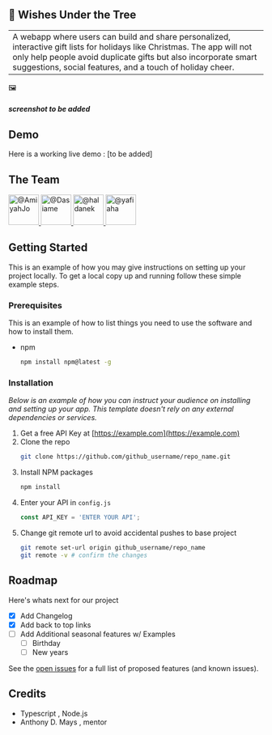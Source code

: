## 🎄 Wishes Under the Tree   

<table>
<tr>
<td>
 A webapp where users can build and share personalized, interactive gift lists for holidays like Christmas. The app will not only help people avoid duplicate gifts but also incorporate smart suggestions, social features, and a touch of holiday cheer.
</td>
</tr>
</table>

🖼️ 
##### screenshot to be added

## Demo
Here is a working live demo :  [to be added]

## The Team
<a href="https://github.com/AmiyahJo" target="_blank">
<img src="https://avatars.githubusercontent.com/u/86239804?s=64&amp;v=4" alt="@AmiyahJo" size="60" height="60" width="60">
</a>

 <a href="https://github.com/Dasiame" target="_blank">
<img src="https://avatars.githubusercontent.com/u/182562768?s=64&amp;v=4" alt="@Dasiame" size="60" height="60" width="60">
</a>

<a href="https://github.com/haldanek" target="_blank">
<img src="https://avatars.githubusercontent.com/u/182563357?s=64&amp;v=4" alt="@haldanek" size="60" height="60" width="60">
</a>

<a href="https://github.com/yafiaha" target="_blank">
<img src="https://avatars.githubusercontent.com/u/72883973?s=64&amp;v=4" alt="@yafiaha" size="60" height="60" width="60">
</a>

<!-- GETTING STARTED -->
## Getting Started

This is an example of how you may give instructions on setting up your project locally.
To get a local copy up and running follow these simple example steps.

### Prerequisites

This is an example of how to list things you need to use the software and how to install them.
* npm
  ```sh
  npm install npm@latest -g
  ```

### Installation

_Below is an example of how you can instruct your audience on installing and setting up your app. This template doesn't rely on any external dependencies or services._

1. Get a free API Key at [https://example.com](https://example.com)
2. Clone the repo
   ```sh
   git clone https://github.com/github_username/repo_name.git
   ```
3. Install NPM packages
   ```sh
   npm install
   ```
4. Enter your API in `config.js`
   ```js
   const API_KEY = 'ENTER YOUR API';
   ```
5. Change git remote url to avoid accidental pushes to base project
   ```sh
   git remote set-url origin github_username/repo_name
   git remote -v # confirm the changes
   ```
<!-- ROADMAP -->
## Roadmap
Here's whats next for our project
- [x] Add Changelog
- [x] Add back to top links
- [ ] Add Additional seasonal features w/ Examples
    - [ ] Birthday
    - [ ] New years

See the [open issues](https://github.com/code-differently/24q4-team3/issues) for a full list of proposed features (and known issues).

## Credits 
* Typescript , Node.js
* Anthony D. Mays , mentor





